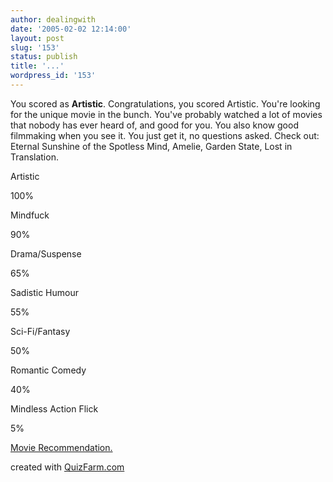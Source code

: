 ```yaml
---
author: dealingwith
date: '2005-02-02 12:14:00'
layout: post
slug: '153'
status: publish
title: '...'
wordpress_id: '153'
---
```


You scored as **Artistic**. Congratulations, you scored Artistic. You're
looking for the unique movie in the bunch. You've probably watched a lot of
movies that nobody has ever heard of, and good for you. You also know good
filmmaking when you see it. You just get it, no questions asked. Check out:
Eternal Sunshine of the Spotless Mind, Amelie, Garden State, Lost in
Translation.


Artistic

100%

Mindfuck

90%

Drama/Suspense

65%

Sadistic Humour

55%

Sci-Fi/Fantasy

50%

Romantic Comedy

40%

Mindless Action Flick

5%


[Movie Recommendation.][1]

created with [QuizFarm.com][2]

   [1]: http://quizfarm.com/test.php?q_id=1389

   [2]: http://quizfarm.com

